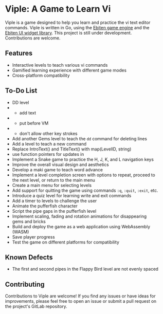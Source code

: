 # Viple: A Game to Learn Vi

Viple is a game designed to help you learn and practice the vi text editor commands. Viple is written in Go, using the [Ebiten game engine](https://ebitengine.org/) and the [Ebiten UI widget library](https://ebitenui.github.io/). This project is still under development. Contributions are welcome.

## Features

- Interactive levels to teach various vi commands
- Gamified learning experience with different game modes
- Cross-platform compatibility

## To-Do List

- DD level
- - add text
- - put before VM
- - don't allow other key strokes
- Add another Gems level to teach the `dd` command for deleting lines
- Add a level to teach a new command
- Replace IntroText() and TitleText() with map(LevelID, string)
- use function pointers for updates in 
- Implement a Snake game to practice the H, J, K, and L navigation keys
- Improve the overall visual design and aesthetics
- Develop a maki game to teach word advance 
- Implement a level completion screen with options to repeat, proceed to the next level, or return to the main menu
- Create a main menu for selecting levels 
- Add support for quitting the game using commands `:q`, `:quit`, `:exit`, etc.
- Introduce a quiz level for learning write and exit commands
- Add a timer to levels to challenge the user
- Animate the pufferfish character
- Script the pipe gaps in the pufferfish level
- Implement scaling, fading and rotation animations for disappearing gems and bricks
- Build and deploy the game as a web application using WebAssembly (WASM)
- Save player progress
- Test the game on different platforms for compatibility

## Known Defects

- The first and second pipes in the Flappy Bird level are not evenly spaced

## Contributing

Contributions to Viple are welcome! If you find any issues or have ideas for improvements, please feel free to open an issue or submit a pull request on the project's GitLab repository.
